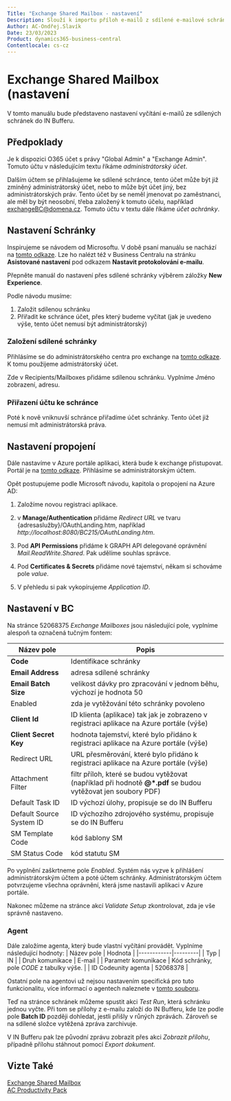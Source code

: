 ```yaml
---
Title: "Exchange Shared Mailbox - nastavení"
Description: Slouží k importu příloh e-mailů z sdílené e-mailové schránky do Business Centralu, kde mohou být přílohy dále zpracovány.
Author: AC-Ondřej.Slavík
Date: 23/03/2023
Product: dynamics365-business-central
Contentlocale: cs-cz
---
```

# Exchange Shared Mailbox (nastavení
V tomto manuálu bude představeno nastavení vyčítání e-mailů ze sdílených schránek do IN Bufferu.

## Předpoklady

Je k dispozici O365 účet s právy "Global Admin" a "Exchange Admin". Tomuto účtu v následujícím textu říkáme *administrátorský účet*.

Dalším účtem se přihlašujeme ke sdílené schránce, tento účet může být již zmíněný administrátorský účet, nebo to může být účet jiný, bez administrátorských práv. Tento účet by se neměl jmenovat po zaměstnanci, ale měl by být neosobní, třeba založený k tomuto účelu, například exchangeBC@domena.cz. Tomuto účtu v textu dále říkáme *účet achránky*.

## Nastavení Schránky
Inspirujeme se návodem od Microsoftu. V době psaní manuálu se nachází na [tomto odkaze](https://learn.microsoft.com/en-us/dynamics365/business-central/marketing-set-up-email-logging?tabs=new-experience). Lze ho nalézt též v Business Centralu na stránku **Asistované nastavení** pod odkazem **Nastavit protokolování e-mailu**.

Přepněte manuál do nastavení přes sdílené schránky výběrem záložky **New Experience**.

Podle návodu musíme:
    
1. Založit sdílenou schránku
2. Přiřadit ke schránce účet, přes který budeme vyčítat (jak je uvedeno výše, tento účet nemusí být administrátorský)

### Založení sdílené schránky
Přihlásíme se do administrátorského centra pro exchange na [tomto odkaze](https://admin.exchange.microsoft.com/#). K tomu použijeme admistrátorský účet.

Zde v Recipients/Mailboxes přidáme sdílenou schránku. Vyplníme Jméno zobrazení, adresu.

### Přiřazení účtu ke schránce
Poté k nově vniknuvší schránce přiřadíme účet schránky. Tento účet již nemusí mít administrátorská práva.

## Nastavení propojení
Dále nastavíme v Azure portále aplikaci, která bude k exchange přistupovat. Portál je na [tomto odkaze](https://portal.azure.com/). Přihlásíme se administrátorským účtem.

Opět postupujeme podle Microsoft návodu, kapitola o propojení na Azure AD:

1. Založíme novou registraci aplikace.

2. v **Manage/Authentication** přidáme *Redirect URL* ve tvaru {adresaslužby}/OAuthLanding.htm, například *http://localhost:8080/BC215/OAuthLanding.htm*.

3. Pod **API Permissions** přidáme k GRAPH API delegované oprávnění *Mail.ReadWrite.Shared*. Pak udělíme souhlas správce.

4. Pod **Certificates & Secrets** přidáme nové tajemství, někam si schováme pole *value*.

5. V přehledu si pak vykopírujeme *Application ID*.

## Nastavení v BC
Na stránce 52068375 *Exchange Mailboxes* jsou následující pole, vyplníme alespoň ta označená tučným fontem:

| Název pole | Popis |
|------------|-------|
| **Code** | Identifikace schránky |
| **Email Address** | adresa sdílené schránky |
| **Email Batch Size** | velikost dávky pro zpracování v jednom běhu, výchozí je hodnota 50 |
| Enabled | zda je vytěžování této schránky povoleno |
| **Client Id** | ID klienta (aplikace) tak jak je zobrazeno v registraci aplikace na Azure portále (výše) |
| **Client Secret Key** | hodnota tajemství, které bylo přidáno k registraci aplikace na Azure portále (výše)|
| Redirect URL | URL přesměrování, které bylo přidáno k registraci aplikace na Azure portále (výše)|
| Attachment Filter | filtr příloh, které se budou vytěžovat (například při hodnotě **@*.pdf** se budou vytěžovat jen soubory PDF)|
| Default Task ID | ID výchozí úlohy, propisuje se do IN Bufferu |
| Default Source System ID | ID výchozího zdrojového systému, propisuje se do IN Bufferu |
| SM Template Code | kód šablony SM |
| SM Status Code | kód statutu SM |

Po vyplnění zaškrtneme pole *Enabled*. Systém nás vyzve k přihlášení administrátorským účtem a poté účtem schránky. Administrátorským účtem potvrzujeme všechna oprávnění, která jsme nastavili aplikaci v Azure portále.

Nakonec můžeme na stránce akcí *Validate Setup* zkontrolovat, zda je vše správně nastaveno.

### Agent
Dále založíme agenta, který bude vlastní vyčítání provádět. Vyplníme následující hodnoty:
| Název pole | Hodnota |
|------------|---------|
| Typ | IN |
| Druh komunikace | E-mail |
| Parametr komunikace | Kód schránky, pole *CODE* z tabulky výše. |
| ID Codeunity agenta | 52068378 |

Ostatní pole na agentovi už nejsou nastavením specifická pro tuto funkcionalitu, více informací o agentech naleznete v [tomto souboru](ac-spooler-setup.md).

Teď na stránce schránek můžeme spustit akci *Test Run*, která schránku jednou vyčte. Při tom se přílohy z e-mailu založí do IN Bufferu, kde lze podle pole **Batch ID** později dohledat, jestli přišly v růných zprávách. Zároveň se na sdílené složce vytěžená zpráva zarchivuje.

V IN Bufferu pak lze původní zprávu zobrazit přes akci *Zobrazit přílohu*, případně přílohu stáhnout pomocí *Export dokument*.

## Vizte Také
[Exchange Shared Mailbox](ac-exchange-shared-mailboxes.md)  
[AC Productivity Pack](ac-pp-productivity-pack.md)